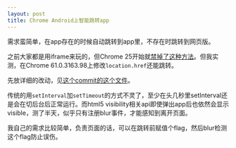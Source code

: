 ```yaml
---
layout: post
title: Chrome Android上智能跳转app
---
```


需求蛮简单，在app存在的时候自动跳转到app里，不存在时跳转到网页版。

之前大家都是用iframe来玩的，但Chrome 25开始就[禁掉了这种方法](https://developer.chrome.com/multidevice/android/intents)。但我实测，在Chrome 61.0.3163.98上修改`location.href`还能跳转。

先放详细的改动，见[这个commit的这个文件](https://github.com/ayanamist/SinaWeiboRSS/commit/c00c9ae93ffe74d440d8d7744e37c0cecf0adde9#diff-bec7118b76cbdeff33f8487ed9580125)。

传统的用`setInterval`加`setTimeout`的方式不灵了，至少在头几秒里setInterval还是会在切后台后正常运行。而html5 visibility相关api即使弹出app后也依然会显示visible，测了半天，似乎只有注册blur事件，才能感知到离开页面。

我自己的需求比较简单，负责页面的话，可以在跳转前赋值个flag，然后blur检测这个flag防止误伤。
